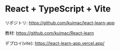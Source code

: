 # React + TypeScript + Vite

リポジトリ: https://github.com/kuimac/leact-learn-app

教材: https://github.com/kuimac/React-learn

デプロイ(vite): https://leact-learn-app.vercel.app/
